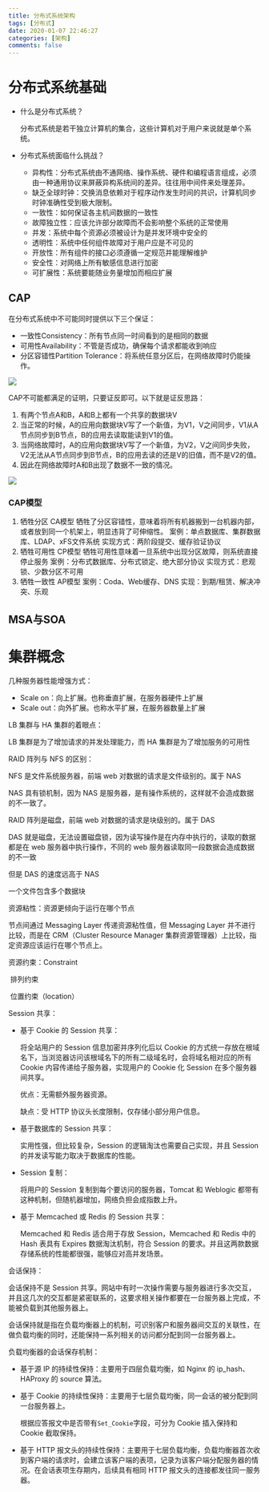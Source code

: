```yaml
---
title: 分布式系统架构
tags: [分布式]
date: 2020-01-07 22:46:27
categories: [架构]
comments: false
---
```


<!--more-->
# 分布式系统基础

- 什么是分布式系统？

  分布式系统是若干独立计算机的集合，这些计算机对于用户来说就是单个系统。

- 分布式系统面临什么挑战？
  - 异构性：分布式系统由不通网络、操作系统、硬件和编程语言组成，必须由一种通用协议来屏蔽异构系统间的差异。往往用中间件来处理差异。
  - 缺乏全球时钟：交换消息依赖对于程序动作发生时间的共识，计算机同步时钟准确性受到极大限制。
  - 一致性：如何保证各主机间数据的一致性
  - 故障独立性：应该允许部分故障而不会影响整个系统的正常使用
  - 并发：系统中每个资源必须被设计为是并发环境中安全的
  - 透明性：系统中任何组件故障对于用户应是不可见的
  - 开放性：所有组件的接口必须遵循一定规范并能理解维护
  - 安全性：对网络上所有敏感信息进行加密
  - 可扩展性：系统要能随业务量增加而相应扩展


## CAP
在分布式系统中不可能同时提供以下三个保证：
- 一致性Consistency：所有节点同一时间看到的是相同的数据
- 可用性Availability：不管是否成功，确保每个请求都能收到响应
- 分区容错性Partition Tolerance：将系统任意分区后，在网络故障时仍能操作。

![](https://cdn.jsdelivr.net/gh/serchaofan/picBed/blog/202207061511900.png)

CAP不可能都满足的证明，只要证反即可。以下就是证反思路：
1. 有两个节点A和B，A和B上都有一个共享的数据块V
2. 当正常的时候，A的应用向数据块V写了一个新值，为V1，V之间同步，V1从A节点同步到B节点，B的应用去读取能读到V1的值。
3. 当网络故障时，A的应用向数据块V写了一个新值，为V2，V之间同步失败，V2无法从A节点同步到B节点，B的应用去读的还是V的旧值，而不是V2的值。
4. 因此在网络故障时A和B出现了数据不一致的情况。

![](https://cdn.jsdelivr.net/gh/serchaofan/picBed/blog/202207061527351.png)

### CAP模型

1. 牺牲分区 CA模型
   牺牲了分区容错性，意味着将所有机器搬到一台机器内部，或者放到同一个机架上，明显违背了可伸缩性。
   案例：单点数据库、集群数据库、LDAP、xFS文件系统
   实现方式：两阶段提交、缓存验证协议
2. 牺牲可用性 CP模型
   牺牲可用性意味着一旦系统中出现分区故障，则系统直接停止服务
   案例：分布式数据库、分布式锁定、绝大部分协议
   实现方式：悲观锁、少数分区不可用
3. 牺牲一致性 AP模型
   案例：Coda、Web缓存、DNS
   实现：到期/租赁、解决冲突、乐观

## MSA与SOA



# 集群概念

几种服务器性能增强方式：

- Scale on：向上扩展。也称垂直扩展，在服务器硬件上扩展
- Scale out：向外扩展。也称水平扩展，在服务器数量上扩展

LB 集群与 HA 集群的着眼点：

LB 集群是为了增加请求的并发处理能力，而 HA 集群是为了增加服务的可用性

RAID 阵列与 NFS 的区别：

NFS 是文件系统服务器，前端 web 对数据的请求是文件级别的。属于 NAS

NAS 具有锁机制，因为 NAS 是服务器，是有操作系统的，这样就不会造成数据的不一致了。

RAID 阵列是磁盘，前端 web 对数据的请求是块级别的。属于 DAS

DAS 就是磁盘，无法设置磁盘锁，因为读写操作是在内存中执行的，读取的数据都是在 web 服务器中执行操作，不同的 web 服务器读取同一段数据会造成数据的不一致

但是 DAS 的速度远高于 NAS

一个文件包含多个数据块

资源粘性：资源更倾向于运行在哪个节点

节点间通过 Messaging Layer 传递资源粘性值，但 Messaging Layer 并不进行比较，而是在 CRM（Cluster Resource Manager 集群资源管理器）上比较，指定资源应该运行在哪个节点上。

资源约束：Constraint

​ 排列约束

​ 位置约束（location）

Session 共享：

- 基于 Cookie 的 Session 共享：

  将全站用户的 Session 信息加密并序列化后以 Cookie 的方式统一存放在根域名下，当浏览器访问该根域名下的所有二级域名时，会将域名相对应的所有 Cookie 内容传递给子服务器，实现用户的 Cookie 化 Session 在多个服务器间共享。

  优点：无需额外服务器资源。

  缺点：受 HTTP 协议头长度限制，仅存储小部分用户信息。

- 基于数据库的 Session 共享：

  实用性强，但比较复杂，Session 的逻辑淘汰也需要自己实现，并且 Session 的并发读写能力取决于数据库的性能。

- Session 复制：

  将用户的 Session 复制到每个要访问的服务器，Tomcat 和 Weblogic 都带有这种机制，但随机器增加，网络负担会成指数上升。

- 基于 Memcached 或 Redis 的 Session 共享：

  Memcached 和 Redis 适合用于存放 Session，Memcached 和 Redis 中的 Hash 表具有 Expires 数据淘汰机制，符合 Session 的要求。并且这两款数据存储系统的性能都很强，能够应对高并发场景。

会话保持：

会话保持不是 Session 共享。网站中有时一次操作需要与服务器进行多次交互，并且这几次的交互都是紧密联系的，这要求相关操作都要在一台服务器上完成，不能被负载到其他服务器上。

会话保持就是指在负载均衡器上的机制，可识别客户和服务器间交互的关联性，在做负载均衡的同时，还能保持一系列相关的访问都分配到同一台服务器上。

负载均衡器的会话保存机制：

- 基于源 IP 的持续性保持：主要用于四层负载均衡，如 Nginx 的 ip_hash、HAProxy 的 source 算法。

- 基于 Cookie 的持续性保持：主要用于七层负载均衡，同一会话的被分配到同一台服务器上。

  根据应答报文中是否带有`Set_Cookie`字段，可分为 Cookie 插入保持和 Cookie 截取保持。

- 基于 HTTP 报文头的持续性保持：主要用于七层负载均衡，负载均衡器首次收到客户端的请求时，会建立该客户端的表项，记录为该客户端分配服务器的情况。在会话表项生存期内，后续具有相同 HTTP 报文头的连接都发往同一服务器。
